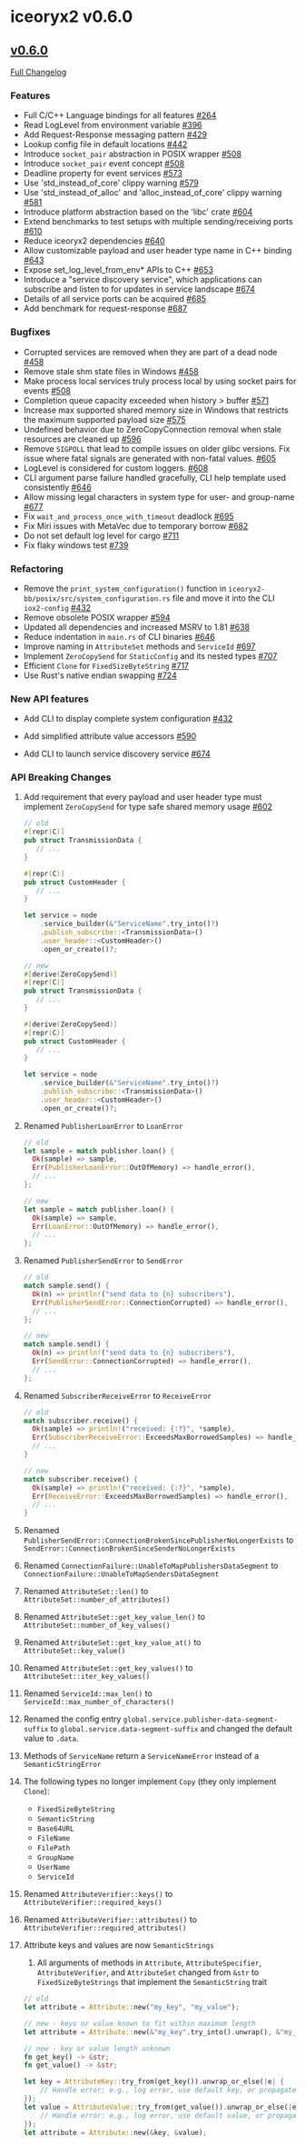 # iceoryx2 v0.6.0

## [v0.6.0](https://github.com/eclipse-iceoryx/iceoryx2/tree/v0.6.0)

[Full Changelog](https://github.com/eclipse-iceoryx/iceoryx2/compare/v0.5.0...v0.6.0)

### Features

<!--
    NOTE: Add new entries sorted by issue number to minimize the possibility of
    conflicts when merging.
-->

* Full C/C++ Language bindings for all features
    [#264](https://github.com/eclipse-iceoryx/iceoryx2/issues/264)
* Read LogLevel from environment variable
    [#396](https://github.com/eclipse-iceoryx/iceoryx2/issues/396)
* Add Request-Response messaging pattern
    [#429](https://github.com/eclipse-iceoryx/iceoryx2/issues/429)
* Lookup config file in default locations
    [#442](https://github.com/eclipse-iceoryx/iceoryx2/issues/442)
* Introduce `socket_pair` abstraction in POSIX wrapper
    [#508](https://github.com/eclipse-iceoryx/iceoryx2/issues/508)
* Introduce `socket_pair` event concept
    [#508](https://github.com/eclipse-iceoryx/iceoryx2/issues/508)
* Deadline property for event services
    [#573](https://github.com/eclipse-iceoryx/iceoryx2/issues/573)
* Use 'std_instead_of_core' clippy warning
    [#579](https://github.com/eclipse-iceoryx/iceoryx2/issues/579)
* Use 'std_instead_of_alloc' and 'alloc_instead_of_core' clippy warning
    [#581](https://github.com/eclipse-iceoryx/iceoryx2/issues/581)
* Introduce platform abstraction based on the 'libc' crate
    [#604](https://github.com/eclipse-iceoryx/iceoryx2/issues/604)
* Extend benchmarks to test setups with multiple sending/receiving ports
    [#610](https://github.com/eclipse-iceoryx/iceoryx2/issues/610)
* Reduce iceoryx2 dependencies
    [#640](https://github.com/eclipse-iceoryx/iceoryx2/issues/640)
* Allow customizable payload and user header type name in C++ binding
    [#643](https://github.com/eclipse-iceoryx/iceoryx2/issues/643)
* Expose set_log_level_from_env* APIs to C++
    [#653](https://github.com/eclipse-iceoryx/iceoryx2/issues/653)
* Introduce a "service discovery service", which applications can
    subscribe and listen to for updates in service landscape
    [#674](https://github.com/eclipse-iceoryx/iceoryx2/issues/674)
* Details of all service ports can be acquired
    [#685](https://github.com/eclipse-iceoryx/iceoryx2/issues/685)
* Add benchmark for request-response
    [#687](https://github.com/eclipse-iceoryx/iceoryx2/issues/687)

### Bugfixes

<!--
    NOTE: Add new entries sorted by issue number to minimize the possibility of
    conflicts when merging.
-->

* Corrupted services are removed when they are part of a dead node
    [#458](https://github.com/eclipse-iceoryx/iceoryx2/issues/458)
* Remove stale shm state files in Windows
    [#458](https://github.com/eclipse-iceoryx/iceoryx2/issues/458)
* Make process local services truly process local by using socket pairs
    for events
    [#508](https://github.com/eclipse-iceoryx/iceoryx2/issues/508)
* Completion queue capacity exceeded when history > buffer
    [#571](https://github.com/eclipse-iceoryx/iceoryx2/issues/571)
* Increase max supported shared memory size in Windows that restricts
    the maximum supported payload size
    [#575](https://github.com/eclipse-iceoryx/iceoryx2/issues/575)
* Undefined behavior due to ZeroCopyConnection removal when stale resources
    are cleaned up
    [#596](https://github.com/eclipse-iceoryx/iceoryx2/issues/596)
* Remove `SIGPOLL` that lead to compile issues on older glibc versions.
    Fix issue where fatal signals are generated with non-fatal values.
    [#605](https://github.com/eclipse-iceoryx/iceoryx2/issues/605)
* LogLevel is considered for custom loggers.
    [#608](https://github.com/eclipse-iceoryx/iceoryx2/issues/608)
* CLI argument parse failure handled gracefully, CLI help template used consistently
    [#646](https://github.com/eclipse-iceoryx/iceoryx2/issues/646)
* Allow missing legal characters in system type for user- and group-name
    [#677](https://github.com/eclipse-iceoryx/iceoryx2/issues/677)
* Fix `wait_and_process_once_with_timeout` deadlock
    [#695](https://github.com/eclipse-iceoryx/iceoryx2/issues/695)
* Fix Miri issues with MetaVec due to temporary borrow
    [#682](https://github.com/eclipse-iceoryx/iceoryx2/issues/682)
* Do not set default log level for cargo
    [#711](https://github.com/eclipse-iceoryx/iceoryx2/issues/711)
* Fix flaky windows test
    [#739](https://github.com/eclipse-iceoryx/iceoryx2/issues/739)

### Refactoring

<!--
    NOTE: Add new entries sorted by issue number to minimize the possibility of
    conflicts when merging.
-->

* Remove the `print_system_configuration()` function in
`iceoryx2-bb/posix/src/system_configuration.rs` file and move it into the CLI `iox2-config`
    [#432](https://github.com/eclipse-iceoryx/iceoryx2/issues/432)
* Remove obsolete POSIX wrapper
    [#594](https://github.com/eclipse-iceoryx/iceoryx2/issues/594)
* Updated all dependencies and increased MSRV to 1.81
    [#638](https://github.com/eclipse-iceoryx/iceoryx2/issues/638)
* Reduce indentation in `main.rs` of CLI binaries
    [#646](https://github.com/eclipse-iceoryx/iceoryx2/issues/646)
* Improve naming in `AttributeSet` methods and `ServiceId`
    [#697](https://github.com/eclipse-iceoryx/iceoryx2/issues/697)
* Implement `ZeroCopySend` for `StaticConfig` and its nested types
    [#707](https://github.com/eclipse-iceoryx/iceoryx2/issues/707)
* Efficient `Clone` for `FixedSizeByteString`
    [#717](https://github.com/eclipse-iceoryx/iceoryx2/issues/717)
* Use Rust's native endian swapping
    [#724](https://github.com/eclipse-iceoryx/iceoryx2/issues/724)

### New API features

<!--
    NOTE: Add new entries sorted by issue number to minimize the possibility of
    conflicts when merging.
-->

* Add CLI to display complete system configuration
    [#432](https://github.com/eclipse-iceoryx/iceoryx2/issues/432)

* Add simplified attribute value accessors
    [#590](https://github.com/eclipse-iceoryx/iceoryx2/issues/590)

* Add CLI to launch service discovery service
    [#674](https://github.com/eclipse-iceoryx/iceoryx2/issues/674)

### API Breaking Changes

1. Add requirement that every payload and user header type must implement
   `ZeroCopySend` for type safe shared memory usage
   [#602](https://github.com/eclipse-iceoryx/iceoryx2/issues/602)

   ```rust
   // old
   #[repr(C)]
   pub struct TransmissionData {
      // ...
   }

   #[repr(C)]
   pub struct CustomHeader {
      // ...
   }

   let service = node
       .service_builder(&"ServiceName".try_into()?)
       .publish_subscribe::<TransmissionData>()
       .user_header::<CustomHeader>()
       .open_or_create()?;

   // new
   #[derive(ZeroCopySend)]
   #[repr(C)]
   pub struct TransmissionData {
      // ...
   }

   #[derive(ZeroCopySend)]
   #[repr(C)]
   pub struct CustomHeader {
      // ...
   }

   let service = node
       .service_builder(&"ServiceName".try_into()?)
       .publish_subscribe::<TransmissionData>()
       .user_header::<CustomHeader>()
       .open_or_create()?;
   ```

2. Renamed `PublisherLoanError` to `LoanError`

   ```rust
   // old
   let sample = match publisher.loan() {
     Ok(sample) => sample,
     Err(PublisherLoanError::OutOfMemory) => handle_error(),
     // ...
   };

   // new
   let sample = match publisher.loan() {
     Ok(sample) => sample,
     Err(LoanError::OutOfMemory) => handle_error(),
     // ...
   };
   ```

3. Renamed `PublisherSendError` to `SendError`

   ```rust
   // old
   match sample.send() {
     Ok(n) => println!("send data to {n} subscribers"),
     Err(PublisherSendError::ConnectionCorrupted) => handle_error(),
     // ...
   };

   // new
   match sample.send() {
     Ok(n) => println!("send data to {n} subscribers"),
     Err(SendError::ConnectionCorrupted) => handle_error(),
     // ...
   };
   ```

4. Renamed `SubscriberReceiveError` to `ReceiveError`

   ```rust
   // old
   match subscriber.receive() {
     Ok(sample) => println!("received: {:?}", *sample),
     Err(SubscriberReceiveError::ExceedsMaxBorrowedSamples) => handle_error(),
     // ...
   }

   // new
   match subscriber.receive() {
     Ok(sample) => println!("received: {:?}", *sample),
     Err(ReceiveError::ExceedsMaxBorrowedSamples) => handle_error(),
     // ...
   }
   ```

5. Renamed `PublisherSendError::ConnectionBrokenSincePublisherNoLongerExists`
   to `SendError::ConnectionBrokenSinceSenderNoLongerExists`

6. Renamed `ConnectionFailure::UnableToMapPublishersDataSegment`
   to `ConnectionFailure::UnableToMapSendersDataSegment`

7. Renamed `AttributeSet::len()`
   to `AttributeSet::number_of_attributes()`

8. Renamed `AttributeSet::get_key_value_len()`
   to `AttributeSet::number_of_key_values()`

9. Renamed `AttributeSet::get_key_value_at()`
   to `AttributeSet::key_value()`

10. Renamed `AttributeSet::get_key_values()`
   to `AttributeSet::iter_key_values()`

11. Renamed `ServiceId::max_len()`
   to `ServiceId::max_number_of_characters()`

12. Renamed the config entry `global.service.publisher-data-segment-suffix`
   to `global.service.data-segment-suffix` and changed the default value to
   `.data`.

13. Methods of `ServiceName` return a `ServiceNameError` instead of
   a `SemanticStringError`

14. The following types no longer implement `Copy`
   (they only implement `Clone`):
    * `FixedSizeByteString`
    * `SemanticString`
    * `Base64URL`
    * `FileName`
    * `FilePath`
    * `GroupName`
    * `UserName`
    * `ServiceId`

15. Renamed `AttributeVerifier::keys()` to `AttributeVerifier::required_keys()`

16. Renamed `AttributeVerifier::attributes()` to `AttributeVerifier::required_attributes()`

17. Attribute keys and values are now `SemanticStrings`
    1. All arguments of methods in `Attribute`, `AttributeSpecifier`,
        `AttributeVerifier`, and `AttributeSet` changed from `&str` to
        `FixedSizeByteStrings` that implement the `SemanticString` trait

    ```rust
    // old
    let attribute = Attribute::new("my_key", "my_value");

    // new - keys or value known to fit within maximum length
    let attribute = Attribute::new(&"my_key".try_into().unwrap(), &"my_value".try_into().unwrap());

    // new - key or value length unknown
    fn get_key() -> &str;
    fn get_value() -> &str;

    let key = AttributeKey::try_from(get_key()).unwrap_or_else(|e| {
        // Handle error: e.g., log error, use default key, or propagate error
    });
    let value = AttributeValue::try_from(get_value()).unwrap_or_else(|e| {
        // Handle error: e.g., log error, use default value, or propagate error
    });
    let attribute = Attribute::new(&key, &value);
    ```
